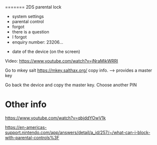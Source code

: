 =======
2DS parental lock
- system settings
- parental control
- forgot
- there is a question
- I forgot
- enquiry number: 23206...
+ date of the device (on the screen)

Video: https://www.youtube.com/watch?v=jNraMikWRRI

Go to mkey salt
https://mkey.salthax.org/
copy info. --> provides a master key

Go back the device and copy the master key.
Choose another PIN

# Other info 
https://www.youtube.com/watch?v=qbjddYOwV1k

https://en-americas-support.nintendo.com/app/answers/detail/a_id/257/~/what-can-i-block-with-parental-controls%3F